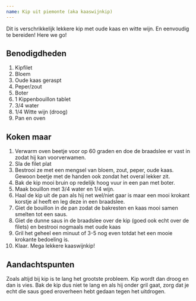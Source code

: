 ```yaml
---
name: Kip uit piemonte (aka kaaswijnkip)
---
```


Dit is verschrikkelijk lekkere kip met oude kaas en witte wijn. En eenvoudig te bereiden! Here we go!

## Benodigdheden

1. Kipfilet
2. Bloem
3. Oude kaas geraspt
4. Peper/zout
5. Boter
6. 1 Kippenbouillon tablet
7. 3/4 water
8. 1/4 Witte wijn (droog)
9. Pan en oven

## Koken maar

1. Verwarm oven beetje voor op 60 graden en doe de braadslee er vast in zodat hij kan voorverwamen.
2. Sla de filet plat
3. Bestrooi ze met een mengsel van bloem, zout, peper, oude kaas. Gewoon beetje met de handen ook zondat het overal lekker zit.
4. Bak de kip mooi bruin op redelijk hoog vuur in een pan met boter.
5. Maak bouillon met 3/4 water en 1/4 wijn.
6. Haal de kip uit de pan als hij net wel/niet gaar is maar een mooi krokant korstje al heeft en leg deze in een braadslee.
7. Giet de bouillon in de pan zodat de bakresten en kaas mooi samen smelten tot een saus.
8. Giet de dunne saus in de braadslee over de kip (goed ook echt over de filets) en bestrooi nogmaals met oude kaas
9. Gril het geheel een minuut of 3-5 nog even totdat het een mooie krokante bedoeling is.
10. Klaar. Mega lekkere kaaswijnkip!

## Aandachtspunten

Zoals altijd bij kip is te lang het grootste probleem. Kip wordt dan droog en dan is vies. Bak de kip dus niet te lang en als hij onder gril gaat, zorg dat je echt die saus goed eroverheen hebt gedaan tegen het uitdrogen.
